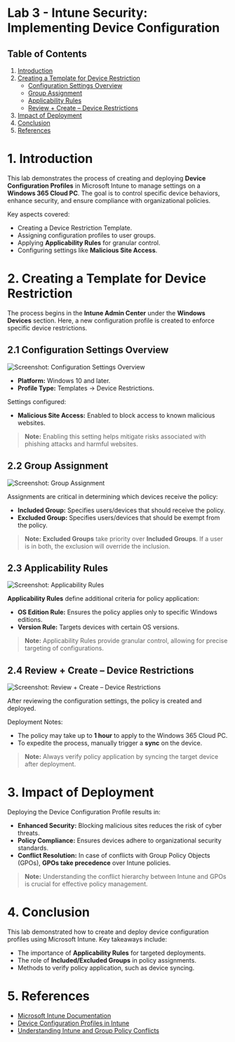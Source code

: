 
# Lab 3 - Intune Security: Implementing Device Configuration

## Table of Contents
1. [Introduction](#1-introduction)
2. [Creating a Template for Device Restriction](#2-creating-a-template-for-device-restriction)
   - [Configuration Settings Overview](#21-configuration-settings-overview)
   - [Group Assignment](#22-group-assignment)
   - [Applicability Rules](#23-applicability-rules)
   - [Review + Create – Device Restrictions](#24-review--create--device-restrictions)
3. [Impact of Deployment](#3-impact-of-deployment)
4. [Conclusion](#4-conclusion)
5. [References](#5-references)

# 1. Introduction

This lab demonstrates the process of creating and deploying **Device Configuration Profiles** in Microsoft Intune to manage settings on a **Windows 365 Cloud PC**. The goal is to control specific device behaviors, enhance security, and ensure compliance with organizational policies.

Key aspects covered:

- Creating a Device Restriction Template.
- Assigning configuration profiles to user groups.
- Applying **Applicability Rules** for granular control.
- Configuring settings like **Malicious Site Access**.

# 2. Creating a Template for Device Restriction

The process begins in the **Intune Admin Center** under the **Windows Devices** section. Here, a new configuration profile is created to enforce specific device restrictions.

## 2.1 Configuration Settings Overview

![Screenshot: Configuration Settings Overview](https://i.imgur.com/sx3zr3N.png)

- **Platform:** Windows 10 and later.
- **Profile Type:** Templates → Device Restrictions.

Settings configured:

- **Malicious Site Access:** Enabled to block access to known malicious websites.

> **Note:** Enabling this setting helps mitigate risks associated with phishing attacks and harmful websites.

## 2.2 Group Assignment

![Screenshot: Group Assignment](https://i.imgur.com/KdKEOGH.png)

Assignments are critical in determining which devices receive the policy:

- **Included Group:** Specifies users/devices that should receive the policy.
- **Excluded Group:** Specifies users/devices that should be exempt from the policy.

> **Note:** **Excluded Groups** take priority over **Included Groups**. If a user is in both, the exclusion will override the inclusion.

## 2.3 Applicability Rules

![Screenshot: Applicability Rules](https://i.imgur.com/Oe5zaZ0.png)

**Applicability Rules** define additional criteria for policy application:

- **OS Edition Rule:** Ensures the policy applies only to specific Windows editions.
- **Version Rule:** Targets devices with certain OS versions.

> **Note:** Applicability Rules provide granular control, allowing for precise targeting of configurations.

## 2.4 Review + Create – Device Restrictions

![Screenshot: Review + Create – Device Restrictions](https://i.imgur.com/Uwwiegi.png)

After reviewing the configuration settings, the policy is created and deployed.

Deployment Notes:

- The policy may take up to **1 hour** to apply to the Windows 365 Cloud PC.
- To expedite the process, manually trigger a **sync** on the device.

> **Note:** Always verify policy application by syncing the target device after deployment.

# 3. Impact of Deployment

Deploying the Device Configuration Profile results in:

- **Enhanced Security:** Blocking malicious sites reduces the risk of cyber threats.
- **Policy Compliance:** Ensures devices adhere to organizational security standards.
- **Conflict Resolution:** In case of conflicts with Group Policy Objects (GPOs), **GPOs take precedence** over Intune policies.

> **Note:** Understanding the conflict hierarchy between Intune and GPOs is crucial for effective policy management.

# 4. Conclusion

This lab demonstrated how to create and deploy device configuration profiles using Microsoft Intune. Key takeaways include:

- The importance of **Applicability Rules** for targeted deployments.
- The role of **Included/Excluded Groups** in policy assignments.
- Methods to verify policy application, such as device syncing.

# 5. References

- [Microsoft Intune Documentation](https://learn.microsoft.com/en-us/mem/intune/)
- [Device Configuration Profiles in Intune](https://learn.microsoft.com/en-us/mem/intune/configuration/device-profile-create)
- [Understanding Intune and Group Policy Conflicts](https://learn.microsoft.com/en-us/mem/intune/configuration/gpo-intune-policy-conflict)
